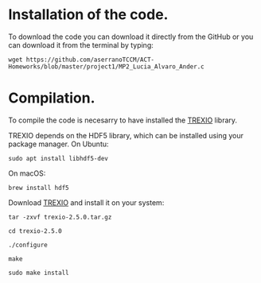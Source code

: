 # Installation of the code.
To download the code you can download it directly from the GitHub or you can download it from the terminal by typing:

```console
wget https://github.com/aserranoTCCM/ACT-Homeworks/blob/master/project1/MP2_Lucia_Alvaro_Ander.c
```

# Compilation.
To compile the code is necesarry to have installed the [TREXIO](https://github.com/TREX-CoE/trexio) library. 

TREXIO depends on the HDF5 library, which can be installed using your
package manager. On Ubuntu:
```console
sudo apt install libhdf5-dev
```
On macOS:
```console
brew install hdf5
```
Download [TREXIO](https://github.com/TREX-CoE/trexio/releases/download/v2.5.0/trexio-2.5.0.tar.gz) and install it on your system:
```console
tar -zxvf trexio-2.5.0.tar.gz
```
```console
cd trexio-2.5.0
```
```console
./configure
```
```console
make
```
```console
sudo make install
```
